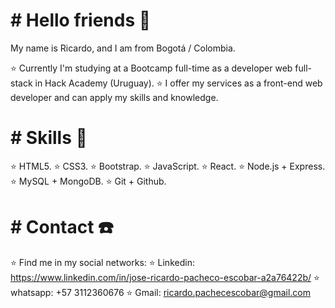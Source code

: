 # # Hello friends 👋

My name is Ricardo, and I am from Bogotá / Colombia.

⭐ Currently I'm studying at a Bootcamp full-time as a developer web full-stack in Hack Academy (Uruguay).
⭐ I offer my services as a front-end web developer and can apply my skills and knowledge.

# # Skills 💯

⭐ HTML5.
⭐ CSS3.
⭐ Bootstrap.
⭐ JavaScript.
⭐ React.
⭐ Node.js + Express.
⭐ MySQL + MongoDB.
⭐ Git + Github.

# # Contact ☎️

⭐ Find me in my social networks:
⭐ Linkedin: https://www.linkedin.com/in/jose-ricardo-pacheco-escobar-a2a76422b/
⭐ whatsapp: +57 3112360676
⭐ Gmail: ricardo.pachecescobar@gmail.com

